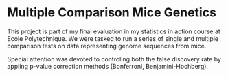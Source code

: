# Multiple Comparison Mice Genetics

This project is part of my final evaluation in my statistics in action course at Ecole Polytechnique.
We were tasked to run a series of single and multiple comparison tests on data representing genome sequences from mice.

Special attention was devoted to controling both the false discovery rate by appling p-value correction methods (Bonferroni, Benjamini-Hochberg).
